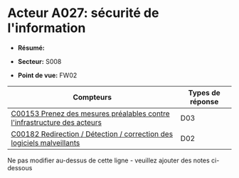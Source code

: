 # Acteur A027: sécurité de l'information

* **Résumé:**

* **Secteur:** S008

* **Point de vue:** FW02


|Compteurs |Types de réponse |
|-------- |-------------- |
|[C00153 Prenez des mesures préalables contre l'infrastructure des acteurs](../../generated_pages/counters/C00153.md) |D03 |
|[C00182 Redirection / Détection / correction des logiciels malveillants](../../generated_pages/counters/C00182.md) |D02 |


Ne pas modifier au-dessus de cette ligne - veuillez ajouter des notes ci-dessous